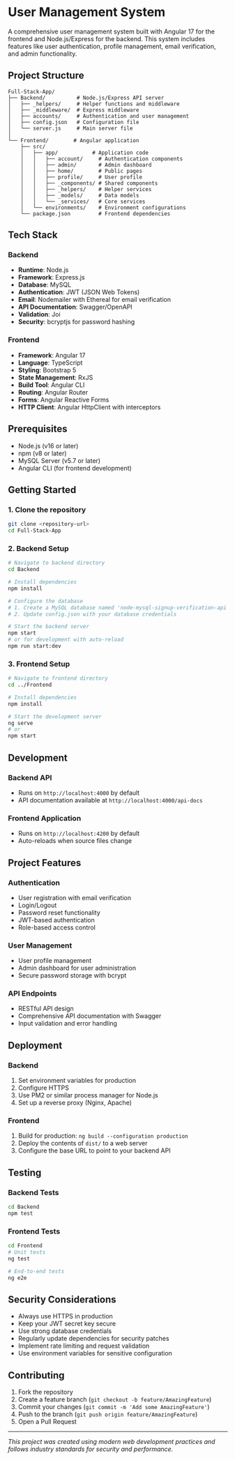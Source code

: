 # User Management System

A comprehensive user management system built with Angular 17 for the frontend and Node.js/Express for the backend. This system includes features like user authentication, profile management, email verification, and admin functionality.

## Project Structure

```
Full-Stack-App/
├── Backend/          # Node.js/Express API server
│   ├── _helpers/     # Helper functions and middleware
│   ├── _middleware/  # Express middleware
│   ├── accounts/     # Authentication and user management
│   ├── config.json   # Configuration file
│   └── server.js     # Main server file
│
└── Frontend/        # Angular application
    ├── src/
    │   ├── app/           # Application code
    │   │   ├── account/     # Authentication components
    │   │   ├── admin/       # Admin dashboard
    │   │   ├── home/        # Public pages
    │   │   ├── profile/     # User profile
    │   │   ├── _components/ # Shared components
    │   │   ├── _helpers/    # Helper services
    │   │   ├── _models/     # Data models
    │   │   └── _services/   # Core services
    │   └── environments/    # Environment configurations
    └── package.json         # Frontend dependencies
```

## Tech Stack

### Backend
- **Runtime**: Node.js
- **Framework**: Express.js
- **Database**: MySQL
- **Authentication**: JWT (JSON Web Tokens)
- **Email**: Nodemailer with Ethereal for email verification
- **API Documentation**: Swagger/OpenAPI
- **Validation**: Joi
- **Security**: bcryptjs for password hashing

### Frontend
- **Framework**: Angular 17
- **Language**: TypeScript
- **Styling**: Bootstrap 5
- **State Management**: RxJS
- **Build Tool**: Angular CLI
- **Routing**: Angular Router
- **Forms**: Angular Reactive Forms
- **HTTP Client**: Angular HttpClient with interceptors

## Prerequisites

- Node.js (v16 or later)
- npm (v8 or later)
- MySQL Server (v5.7 or later)
- Angular CLI (for frontend development)

## Getting Started

### 1. Clone the repository
```bash
git clone <repository-url>
cd Full-Stack-App
```

### 2. Backend Setup
```bash
# Navigate to backend directory
cd Backend

# Install dependencies
npm install

# Configure the database
# 1. Create a MySQL database named 'node-mysql-signup-verification-api'
# 2. Update config.json with your database credentials

# Start the backend server
npm start
# or for development with auto-reload
npm run start:dev
```

### 3. Frontend Setup
```bash
# Navigate to frontend directory
cd ../Frontend

# Install dependencies
npm install

# Start the development server
ng serve
# or
npm start
```

## Development

### Backend API
- Runs on `http://localhost:4000` by default
- API documentation available at `http://localhost:4000/api-docs`

### Frontend Application
- Runs on `http://localhost:4200` by default
- Auto-reloads when source files change

## Project Features

### Authentication
- User registration with email verification
- Login/Logout
- Password reset functionality
- JWT-based authentication
- Role-based access control

### User Management
- User profile management
- Admin dashboard for user administration
- Secure password storage with bcrypt

### API Endpoints
- RESTful API design
- Comprehensive API documentation with Swagger
- Input validation and error handling

## Deployment

### Backend
1. Set environment variables for production
2. Configure HTTPS
3. Use PM2 or similar process manager for Node.js
4. Set up a reverse proxy (Nginx, Apache)

### Frontend
1. Build for production: `ng build --configuration production`
2. Deploy the contents of `dist/` to a web server
3. Configure the base URL to point to your backend API

## Testing

### Backend Tests
```bash
cd Backend
npm test
```

### Frontend Tests
```bash
cd Frontend
# Unit tests
ng test

# End-to-end tests
ng e2e
```

## Security Considerations

- Always use HTTPS in production
- Keep your JWT secret key secure
- Use strong database credentials
- Regularly update dependencies for security patches
- Implement rate limiting and request validation
- Use environment variables for sensitive configuration

## Contributing

1. Fork the repository
2. Create a feature branch (`git checkout -b feature/AmazingFeature`)
3. Commit your changes (`git commit -m 'Add some AmazingFeature'`)
4. Push to the branch (`git push origin feature/AmazingFeature`)
5. Open a Pull Request

---

*This project was created using modern web development practices and follows industry standards for security and performance.*
